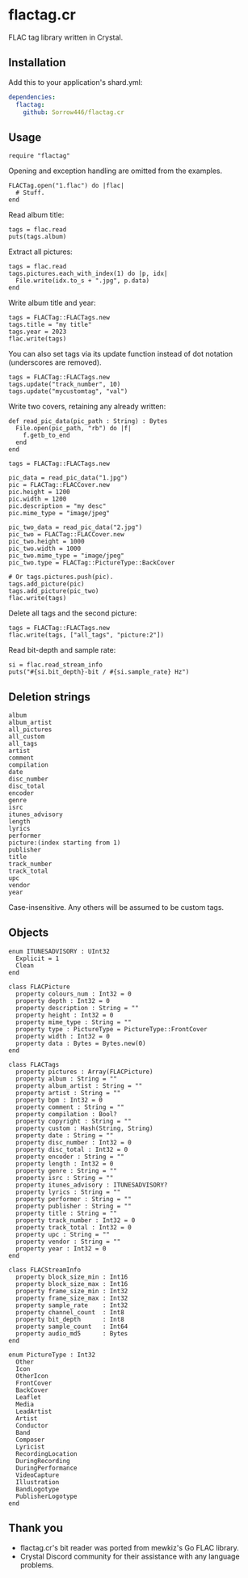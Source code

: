 # flactag.cr
FLAC tag library written in Crystal.

## Installation
Add this to your application's shard.yml:
```yaml
dependencies:
  flactag:
    github: Sorrow446/flactag.cr
```

## Usage
```crystal
require "flactag"
```
Opening and exception handling are omitted from the examples.
```crystal
FLACTag.open("1.flac") do |flac|
  # Stuff.
end
```

Read album title:
```crystal
tags = flac.read
puts(tags.album)
```

Extract all pictures:
```crystal
tags = flac.read
tags.pictures.each_with_index(1) do |p, idx|
  File.write(idx.to_s + ".jpg", p.data)
end
```

Write album title and year:
```crystal
tags = FLACTag::FLACTags.new
tags.title = "my title"
tags.year = 2023
flac.write(tags)
```

You can also set tags via its update function instead of dot notation (underscores are removed). 
```crystal
tags = FLACTag::FLACTags.new
tags.update("track_number", 10)
tags.update("mycustomtag", "val")
```

Write two covers, retaining any already written:
```crystal
def read_pic_data(pic_path : String) : Bytes
  File.open(pic_path, "rb") do |f|
    f.getb_to_end
  end
end

tags = FLACTag::FLACTags.new

pic_data = read_pic_data("1.jpg")
pic = FLACTag::FLACCover.new
pic.height = 1200
pic.width = 1200
pic.description = "my desc"
pic.mime_type = "image/jpeg"

pic_two_data = read_pic_data("2.jpg")
pic_two = FLACTag::FLACCover.new
pic_two.height = 1000
pic_two.width = 1000
pic_two.mime_type = "image/jpeg"
pic_two.type = FLACTag::PictureType::BackCover

# Or tags.pictures.push(pic).
tags.add_picture(pic)
tags.add_picture(pic_two)
flac.write(tags)
```

Delete all tags and the second picture:
```crystal
tags = FLACTag::FLACTags.new
flac.write(tags, ["all_tags", "picture:2"])
```

Read bit-depth and sample rate:
```crystal
si = flac.read_stream_info
puts("#{si.bit_depth}-bit / #{si.sample_rate} Hz")
```

## Deletion strings
```
album
album_artist
all_pictures
all_custom
all_tags
artist
comment
compilation
date
disc_number
disc_total
encoder
genre
isrc
itunes_advisory
length
lyrics
performer
picture:(index starting from 1)
publisher
title
track_number
track_total
upc
vendor
year
```
Case-insensitive. Any others will be assumed to be custom tags.

## Objects
```crystal
enum ITUNESADVISORY : UInt32
  Explicit = 1
  Clean
end

class FLACPicture
  property colours_num : Int32 = 0
  property depth : Int32 = 0
  property description : String = ""
  property height : Int32 = 0
  property mime_type : String = ""
  property type : PictureType = PictureType::FrontCover
  property width : Int32 = 0
  property data : Bytes = Bytes.new(0)
end

class FLACTags
  property pictures : Array(FLACPicture)
  property album : String = ""
  property album_artist : String = ""
  property artist : String = ""
  property bpm : Int32 = 0
  property comment : String = ""
  property compilation : Bool?
  property copyright : String = ""
  property custom : Hash(String, String)
  property date : String = ""
  property disc_number : Int32 = 0
  property disc_total : Int32 = 0
  property encoder : String = ""
  property length : Int32 = 0
  property genre : String = ""
  property isrc : String = ""
  property itunes_advisory : ITUNESADVISORY?
  property lyrics : String = ""
  property performer : String = ""
  property publisher : String = ""
  property title : String = ""
  property track_number : Int32 = 0
  property track_total : Int32 = 0
  property upc : String = ""
  property vendor : String = ""
  property year : Int32 = 0
end

class FLACStreamInfo
  property block_size_min : Int16
  property block_size_max : Int16
  property frame_size_min : Int32
  property frame_size_max : Int32
  property sample_rate    : Int32
  property channel_count  : Int8
  property bit_depth      : Int8
  property sample_count   : Int64
  property audio_md5      : Bytes
end

enum PictureType : Int32
  Other
  Icon
  OtherIcon
  FrontCover
  BackCover
  Leaflet
  Media
  LeadArtist
  Artist
  Conductor
  Band
  Composer
  Lyricist
  RecordingLocation
  DuringRecording
  DuringPerformance
  VideoCapture
  Illustration
  BandLogotype
  PublisherLogotype
end
```

## Thank you
- flactag.cr's bit reader was ported from mewkiz's Go FLAC library.
- Crystal Discord community for their assistance with any language problems.
